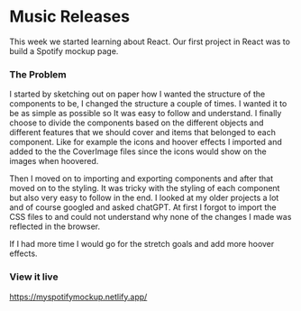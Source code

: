 # Music Releases

This week we started learning about React. Our first project in React was to build a Spotify mockup page. 

### The Problem

I started by sketching out on paper how I wanted the structure of the components to be, I changed the structure a couple of times. I wanted it to be as simple as possible so It was easy to follow and understand. I finally choose to divide the components based on the different objects and different features that we should cover and items that belonged to each component. Like for example the icons and hoover effects I imported and added to the the CoverImage files since the icons would show on the images when hoovered. 

Then I moved on to importing and exporting components and after that moved on to the styling. It was tricky with the styling of each component but also very easy to follow in the end. I looked at my older projects a lot and of course googled and asked chatGPT. At first I forgot to import the CSS files to and could not understand why none of the changes I made was reflected in the browser. 

If I had more time I would go for the stretch goals and add more hoover effects.

### View it live
https://myspotifymockup.netlify.app/

